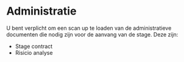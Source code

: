 # Administratie 

U bent verplicht om een scan up te loaden van de administratieve documenten die
nodig zijn voor de aanvang van de stage. Deze zijn: 
- Stage contract
- Risicio analyse
